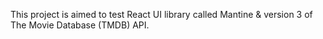 This project is aimed to test React UI library called Mantine &  version 3 of The Movie Database (TMDB) API.
